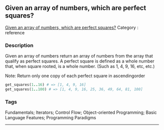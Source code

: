 ## Given an array of numbers, which are perfect squares?
[Given an array of numbers, which are perfect squares?](https://www.codewars.com/kata/given-an-array-of-numbers-which-are-perfect-squares)
Category : reference

### Description
Given an array of numbers return an array of numbers from the array that qualify as perfect squares. A perfect square is defined as a whole number that, when square rooted, is a whole number. (Such as 1, 4, 9, 16, etc, etc.)

Note: Return only one copy of each perfect square in ascendingorder
```ruby
get_squares(1..16) # => [1, 4, 9, 16]
get_squares(1..100) # => [1, 4, 9, 16, 25, 36, 49, 64, 81, 100]
```

### Tags
Fundamentals; Iterators; Control Flow; Object-oriented Programming; Basic Language Features; Programming Paradigms

- - -

